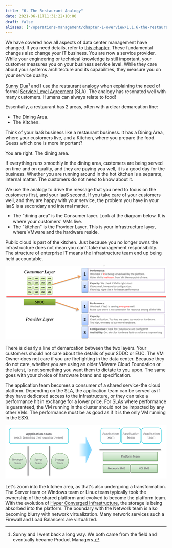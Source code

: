 ```yaml
---
title: "6. The Restaurant Analogy"
date: 2021-06-11T11:31:22+10:00
draft: false
aliases: ['/operations-management/chapter-1-overview/1.1.6-the-restaurant-analogy']
---
```


We have covered how all aspects of data center management have changed. If you need details, refer to [this chapter](/miscellaneous/chapter-3-sddc-vs-iaas/). These fundamental changes also change your IT business. You are now a service provider. While your engineering or technical knowledge is still important, your customer measures you on your business service level. While they care about your systems architecture and its capabilities, they measure you on your service quality.

[Sunny Dua](https://www.linkedin.com/in/duasunny/)[^1] and I use the restaurant analogy when explaining the need of formal [Service Level Agreement](/operations-management/chapter-1-overview/1.1.7-service-level-agreement/) (SLA). The analogy has resonated well with many customers. Humans can always relate to food!

Essentially, a restaurant has 2 areas, often with a clear demarcation line:

- The Dining Area.
- The Kitchen.

Think of your IaaS business like a restaurant business. It has a Dining Area, where your customers live, and a Kitchen, where you prepare the food. Guess which one is more important?

You are right. The dining area.

If everything runs smoothly in the dining area, customers are being served on time and on quality, and they are paying you well, it is a good day for the business. Whether you are running around in the hot kitchen is a separate, internal matter. The customers do not need to know about it.

We use the analogy to drive the message that you need to focus on the customers first, and your IaaS second. If you take care of your customers well, and they are happy with your service, the problem you have in your IaaS is a secondary and internal matter.

- The "dining area" is the Consumer layer. Look at the diagram below. It is where your customers' VMs live.
- The "kitchen" is the Provider Layer. This is your infrastructure layer, where VMware and the hardware reside.

Public cloud is part of the kitchen. Just because you no longer owns the infrastructure does not mean you can't take management responsibility. The structure of enterprise IT means the infrastructure team end up being held accountable.

![consumer vs provider layer demarcation](1.1.6-fig-1.png)

There is clearly a line of demarcation between the two layers. Your customers should not care about the details of your SDDC or EUC. The VM Owner does not care if you are firefighting in the data center. Because they do not care, whether you are using an older VMware Cloud Foundation or the latest, is not something you want them to dictate to you upon. The same goes with your choice of hardware brand and specification.

The application team becomes a consumer of a shared service-the cloud platform. Depending on the SLA, the application team can be served as if they have dedicated access to the infrastructure, or they can take a performance hit in exchange for a lower price. For SLAs where performance is guaranteed, the VM running in the cluster should not be impacted by any other VMs. The performance must be as good as if it is the only VM running in the ESXi.

![app team to platform team translation](1.1.6-fig-2.png)

Let's zoom into the kitchen area, as that's also undergoing a transformation. The Server team or Windows team or Linux team typically took the ownership of the shared platform and evolved to become the platform team. With the evolution of [Hyper Converged Infrastructure](https://en.wikipedia.org/wiki/Hyper-converged_infrastructure), the storage is being absorbed into the platform. The boundary with the Network team is also becoming blurry with network virtualization. Many network services such a Firewall and Load Balancers are virtualized.

[^1]: Sunny and I went back a long way. We both came from the field and eventually became Product Managers.
